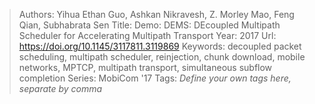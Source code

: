 > Authors: Yihua Ethan Guo, Ashkan Nikravesh, Z. Morley Mao, Feng Qian, Subhabrata Sen
> Title: Demo: DEMS: DEcoupled Multipath Scheduler for Accelerating Multipath Transport
> Year: 2017
> Url: https://doi.org/10.1145/3117811.3119869
> Keywords: decoupled packet scheduling, multipath scheduler, reinjection, chunk download, mobile networks, MPTCP, multipath transport, simultaneous subflow completion
> Series: MobiCom '17
> Tags: *Define your own tags here, separate by comma*